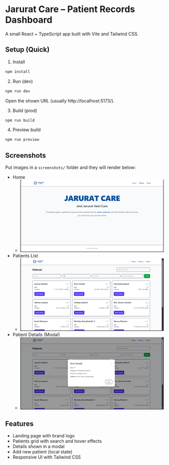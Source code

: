 # Jarurat Care – Patient Records Dashboard

A small React + TypeScript app built with Vite and Tailwind CSS.

## Setup (Quick)

1) Install
```bash
npm install
```

2) Run (dev)
```bash
npm run dev
```
Open the shown URL (usually http://localhost:5173/).

3) Build (prod)
```bash
npm run build
```

4) Preview build
```bash
npm run preview
```

## Screenshots
Put images in a `screenshots/` folder and they will render below:
- Home
  - ![Home](./screenshots/home.png)
- Patients List
  - ![Patients](./screenshots/patients.png)
- Patient Details (Modal)
  - ![Patient Modal](./screenshots/patient-modal.png)

## Features
- Landing page with brand logo
- Patients grid with search and hover effects
- Details shown in a modal
- Add new patient (local state)
- Responsive UI with Tailwind CSS
